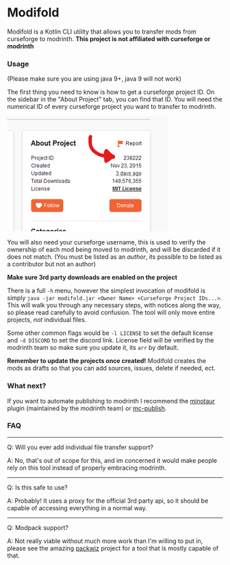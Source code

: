 # Modifold

Modifold is a Kotlin CLI utility that allows you to transfer mods from curseforge to modrinth.
**This project is not affiliated with curseforge or modrinth**

### Usage

(Please make sure you are using java 9+, java 9 will not work)

The first thing you need to know is how to get a curseforge project ID. On the sidebar in the "About Project" tab, you can
find that ID. You will need the numerical ID of every curseforge project you want to transfer to modrinth.

![An image showing where the curseforge project ID is located on the project page](images/curseforge_id.png "Curseforge ID location")

You will also need your curseforge username, this is used to verify the ownership of each mod being moved to modrinth,
and will be discarded if it does not match.
(You must be listed as an *author*, its possible to be listed as a contributor but not an author)

**Make sure 3rd party downloads are enabled on the project**

There is a full `-h` menu, however the simplest invocation of modifold is
simply `java -jar modifold.jar <Owner Name> <Curseforge Project IDs...>`. This will walk you through any necessary
steps, with notices along the way, so please read carefully to avoid confusion. The tool will only move entire
projects, *not* individual files.

Some other common flags would be `-l LICENSE` to set the default license and `-d DISCORD` to set the discord link.
License field will be verified by the modrinth team so make sure you update it, its `arr` by default.

**Remember to update the projects once created!** Modifold creates the mods as drafts so that you can add sources,
issues, delete if needed, ect.


### What next?

If you want to automate publishing to modrinth I recommend the [minotaur](https://github.com/modrinth/minotaur) plugin (maintained by the modrinth team) or [mc-publish](https://github.com/Kir-Antipov/mc-publish).

### FAQ

---
Q: Will you ever add individual file transfer support?

A: No, that's out of scope for this, and im concerned it would make people rely on this tool instead of properly
embracing modrinth.

---

Q: Is this safe to use?

A: Probably! It uses a proxy for the official 3rd party api, so it should be capable of accessing everything in a normal way.

---

Q: Modpack support?

A: Not really viable without much more work than I'm willing to put in, please see the amazing [packwiz](https://github.com/packwiz/packwiz) project for a tool that is mostly capable of that.
